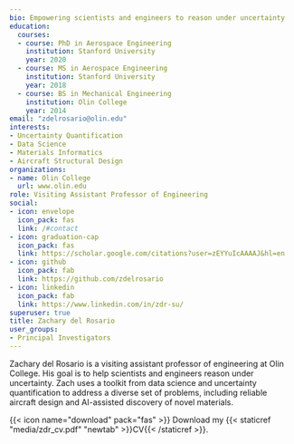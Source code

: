 ```yaml
---
bio: Empowering scientists and engineers to reason under uncertainty
education:
  courses:
  - course: PhD in Aerospace Engineering
    institution: Stanford University
    year: 2020
  - course: MS in Aerospace Engineering
    institution: Stanford University
    year: 2018
  - course: BS in Mechanical Engineering
    institution: Olin College
    year: 2014
email: "zdelrosario@olin.edu"
interests:
- Uncertainty Quantification
- Data Science
- Materials Informatics
- Aircraft Structural Design
organizations:
- name: Olin College
  url: www.olin.edu
role: Visiting Assistant Professor of Engineering
social:
- icon: envelope
  icon_pack: fas
  link: /#contact
- icon: graduation-cap
  icon_pack: fas
  link: https://scholar.google.com/citations?user=zEYYuIcAAAAJ&hl=en
- icon: github
  icon_pack: fab
  link: https://github.com/zdelrosario
- icon: linkedin
  icon_pack: fab
  link: https://www.linkedin.com/in/zdr-su/
superuser: true
title: Zachary del Rosario
user_groups:
- Principal Investigators
---
```


Zachary del Rosario is a visiting assistant professor of engineering at Olin College. His goal is to help scientists and engineers reason under uncertainty. Zach uses a toolkit from data science and uncertainty quantification to address a diverse set of problems, including reliable aircraft design and AI-assisted discovery of novel materials.

{{< icon name="download" pack="fas" >}} Download my {{< staticref "media/zdr_cv.pdf" "newtab" >}}CV{{< /staticref >}}.
